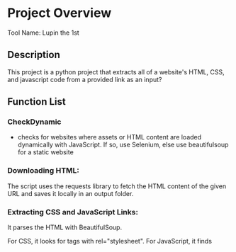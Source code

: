 # Project Overview
Tool Name: Lupin the 1st

## Description
This project is a python project that extracts all of a website's  HTML, CSS, and javascript code from a provided link as an input?


## Function List

### CheckDynamic
- checks for websites where assets or HTML content are loaded dynamically with JavaScript. If so, use Selenium, else use beautifulsoup for a static website

### Downloading HTML:
The script uses the requests library to fetch the HTML content of the given URL and saves it locally in an output folder.

### Extracting CSS and JavaScript Links:
It parses the HTML with BeautifulSoup.

For CSS, it looks for <link> tags with rel="stylesheet".
For JavaScript, it finds <script> tags that have a src attribute.

### Downloading Assets:
Using the urljoin function from Python’s urllib.parse module ensures that any relative URLs are converted to absolute ones.
Each asset is then downloaded and saved in its respective folder (output/css or output/js).

### Generate PDF
consolidatesCHTML, CSS, and JavaScript code into a pdf file


## Example Code Snippets

### Selenium
```python
from selenium import webdriver
from selenium.webdriver.chrome.service import Service
from webdriver_manager.chrome import ChromeDriverManager
from bs4 import BeautifulSoup

driver = webdriver.Chrome(service=Service(ChromeDriverManager().install()))
driver.get("https://example.com")

# Give the page some time to load dynamic content
driver.implicitly_wait(5)
html_content = driver.page_source

soup = BeautifulSoup(html_content, "html.parser")
# Then proceed as before to extract assets...

driver.quit()

```

### BeautifulSoup
```python
import os
import requests
from bs4 import BeautifulSoup
from urllib.parse import urljoin

def download_file(url, folder, filename):
    """Download a file from a URL and save it locally."""
    response = requests.get(url)
    if response.status_code == 200:
        os.makedirs(folder, exist_ok=True)
        filepath = os.path.join(folder, filename)
        with open(filepath, 'w', encoding='utf-8') as f:
            f.write(response.text)
        print(f"Downloaded {url} to {filepath}")
    else:
        print(f"Failed to download {url}")

def extract_and_download_assets(url):
    # Fetch the main HTML content
    response = requests.get(url)
    if response.status_code != 200:
        print("Failed to retrieve the webpage.")
        return
    
    html_content = response.text
    
    # Save the HTML file
    os.makedirs("output", exist_ok=True)
    with open(os.path.join("output", "page.html"), "w", encoding="utf-8") as f:
        f.write(html_content)
    print("Downloaded main HTML.")

    # Parse HTML to extract assets
    soup = BeautifulSoup(html_content, "html.parser")

    # Extract and download CSS files
    css_links = [link.get('href') for link in soup.find_all("link", rel="stylesheet") if link.get('href')]
    for idx, css_link in enumerate(css_links):
        full_css_url = urljoin(url, css_link)
        download_file(full_css_url, "output/css", f"style_{idx}.css")

    # Extract and download JS files
    js_links = [script.get('src') for script in soup.find_all("script", src=True)]
    for idx, js_link in enumerate(js_links):
        full_js_url = urljoin(url, js_link)
        download_file(full_js_url, "output/js", f"script_{idx}.js")

if __name__ == "__main__":
    # Replace this URL with the website you want to download assets from
    website_url = "https://example.com"
    extract_and_download_assets(website_url)

```

### Check Dynamic
```python
import time
from selenium import webdriver
from selenium.webdriver.common.by import By

# Initialize Selenium WebDriver (make sure you have the appropriate driver installed)
driver = webdriver.Chrome()  # or webdriver.Firefox() based on your setup

# The website URL you want to test
url = "https://example.com"
driver.get(url)

# Allow some time for initial page load
time.sleep(2)

# Capture the initial HTML content
initial_html = driver.page_source

# For CSS, we pick an element to monitor (for example, the <body> tag)
body_elem = driver.find_element(By.TAG_NAME, "body")
# Get the computed background-color of the body element as an example property
initial_bg_color = driver.execute_script(
    "return window.getComputedStyle(arguments[0]).getPropertyValue('background-color');",
    body_elem
)

# Wait for a few seconds to allow dynamic changes to occur
time.sleep(5)

# Capture the updated HTML content
updated_html = driver.page_source

# Check computed CSS property again
updated_bg_color = driver.execute_script(
    "return window.getComputedStyle(arguments[0]).getPropertyValue('background-color');",
    body_elem
)

# Compare the HTML to see if it has changed
if initial_html != updated_html:
    print("The website's HTML has dynamically changed.")
else:
    print("The website's HTML remains unchanged.")

# Compare the CSS computed property for changes
if initial_bg_color != updated_bg_color:
    print("The website's CSS (background-color) has dynamically changed.")
else:
    print("The website's CSS (background-color) remains unchanged.")

# Clean up
driver.quit()

```

### Generate PDF
```python
from fpdf import FPDF

# Create a subclass of FPDF to customize header/footer if needed
class PDF(FPDF):
    def header(self):
        # Set up a logo, title, or other header content here if desired
        self.set_font("Arial", "B", 14)
        self.cell(0, 10, "My PDF Document", ln=True, align="C")
        self.ln(10)

    def footer(self):
        # Add a page number at the bottom of each page
        self.set_y(-15)
        self.set_font("Arial", "I", 8)
        self.cell(0, 10, f"Page {self.page_no()}", align="C")

# Initialize PDF object
pdf = PDF()
pdf.add_page()
pdf.set_font("Arial", size=12)

# Sample content to add to the PDF
content = (
    "Lorem ipsum dolor sit amet, consectetur adipiscing elit. "
    "Sed do eiusmod tempor incididunt ut labore et dolore magna aliqua. "
    "Ut enim ad minim veniam, quis nostrud exercitation ullamco laboris nisi ut aliquip ex ea commodo consequat."
)

# Add content to the PDF using multi_cell for automatic text wrapping
pdf.multi_cell(0, 10, content)

# Save the PDF to a file
pdf.output("example_document.pdf")

print("PDF generated successfully as 'example_document.pdf'")

```
